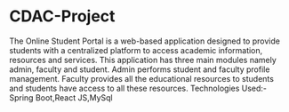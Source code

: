 # CDAC-Project
The Online Student Portal is a web-based application designed to provide students with a centralized platform to access academic information, resources and services. This application has three main modules namely admin, faculty and student. Admin performs student and faculty profile management. Faculty provides all the educational resources to students and students have access to all these resources.
Technologies Used:-Spring Boot,React JS,MySql
